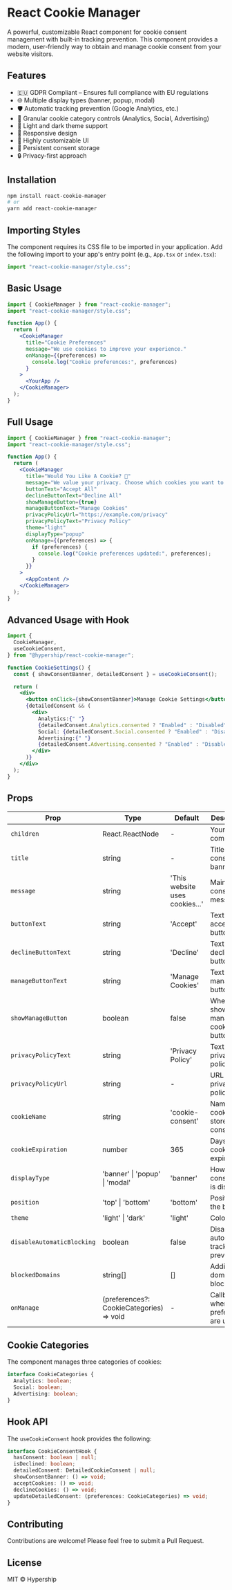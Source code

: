 # React Cookie Manager

A powerful, customizable React component for cookie consent management with built-in tracking prevention. This component provides a modern, user-friendly way to obtain and manage cookie consent from your website visitors.

## Features

- 🇪🇺 GDPR Compliant – Ensures full compliance with EU regulations
- 🌐 Multiple display types (banner, popup, modal)
- 🛡️ Automatic tracking prevention (Google Analytics, etc.)
- 🎯 Granular cookie category controls (Analytics, Social, Advertising)
- 🎨 Light and dark theme support
- 📱 Responsive design
- 🔧 Highly customizable UI
- 💾 Persistent consent storage
- 🔒 Privacy-first approach

## Installation

```bash
npm install react-cookie-manager
# or
yarn add react-cookie-manager
```

## Importing Styles

The component requires its CSS file to be imported in your application. Add the following import to your app's entry point (e.g., `App.tsx` or `index.tsx`):

```javascript
import "react-cookie-manager/style.css";
```

## Basic Usage

```jsx
import { CookieManager } from "react-cookie-manager";
import "react-cookie-manager/style.css";

function App() {
  return (
    <CookieManager
      title="Cookie Preferences"
      message="We use cookies to improve your experience."
      onManage={(preferences) =>
        console.log("Cookie preferences:", preferences)
      }
    >
      <YourApp />
    </CookieManager>
  );
}
```

## Full Usage

```jsx
import { CookieManager } from "react-cookie-manager";
import "react-cookie-manager/style.css";

function App() {
  return (
    <CookieManager
      title="Would You Like A Cookie? 🍪"
      message="We value your privacy. Choose which cookies you want to allow. Essential cookies are always enabled as they are necessary for the website to function properly."
      buttonText="Accept All"
      declineButtonText="Decline All"
      showManageButton={true}
      manageButtonText="Manage Cookies"
      privacyPolicyUrl="https://example.com/privacy"
      privacyPolicyText="Privacy Policy"
      theme="light"
      displayType="popup"
      onManage={(preferences) => {
        if (preferences) {
          console.log("Cookie preferences updated:", preferences);
        }
      }}
    >
      <AppContent />
    </CookieManager>
  );
}
```

## Advanced Usage with Hook

```jsx
import {
  CookieManager,
  useCookieConsent,
} from "@hypership/react-cookie-manager";

function CookieSettings() {
  const { showConsentBanner, detailedConsent } = useCookieConsent();

  return (
    <div>
      <button onClick={showConsentBanner}>Manage Cookie Settings</button>
      {detailedConsent && (
        <div>
          Analytics:{" "}
          {detailedConsent.Analytics.consented ? "Enabled" : "Disabled"}
          Social: {detailedConsent.Social.consented ? "Enabled" : "Disabled"}
          Advertising:{" "}
          {detailedConsent.Advertising.consented ? "Enabled" : "Disabled"}
        </div>
      )}
    </div>
  );
}
```

## Props

| Prop                       | Type                                     | Default                        | Description                               |
| -------------------------- | ---------------------------------------- | ------------------------------ | ----------------------------------------- |
| `children`                 | React.ReactNode                          | -                              | Your app components                       |
| `title`                    | string                                   | -                              | Title of the consent banner               |
| `message`                  | string                                   | 'This website uses cookies...' | Main consent message                      |
| `buttonText`               | string                                   | 'Accept'                       | Text for the accept button                |
| `declineButtonText`        | string                                   | 'Decline'                      | Text for the decline button               |
| `manageButtonText`         | string                                   | 'Manage Cookies'               | Text for the manage button                |
| `showManageButton`         | boolean                                  | false                          | Whether to show the manage cookies button |
| `privacyPolicyText`        | string                                   | 'Privacy Policy'               | Text for the privacy policy link          |
| `privacyPolicyUrl`         | string                                   | -                              | URL for the privacy policy                |
| `cookieName`               | string                                   | 'cookie-consent'               | Name of the cookie to store consent       |
| `cookieExpiration`         | number                                   | 365                            | Days until cookie expires                 |
| `displayType`              | 'banner' \| 'popup' \| 'modal'           | 'banner'                       | How the consent UI is displayed           |
| `position`                 | 'top' \| 'bottom'                        | 'bottom'                       | Position of the banner                    |
| `theme`                    | 'light' \| 'dark'                        | 'light'                        | Color theme                               |
| `disableAutomaticBlocking` | boolean                                  | false                          | Disable automatic tracking prevention     |
| `blockedDomains`           | string[]                                 | []                             | Additional domains to block               |
| `onManage`                 | (preferences?: CookieCategories) => void | -                              | Callback when preferences are updated     |

## Cookie Categories

The component manages three categories of cookies:

```typescript
interface CookieCategories {
  Analytics: boolean;
  Social: boolean;
  Advertising: boolean;
}
```

## Hook API

The `useCookieConsent` hook provides the following:

```typescript
interface CookieConsentHook {
  hasConsent: boolean | null;
  isDeclined: boolean;
  detailedConsent: DetailedCookieConsent | null;
  showConsentBanner: () => void;
  acceptCookies: () => void;
  declineCookies: () => void;
  updateDetailedConsent: (preferences: CookieCategories) => void;
}
```

## Contributing

Contributions are welcome! Please feel free to submit a Pull Request.

## License

MIT © Hypership
